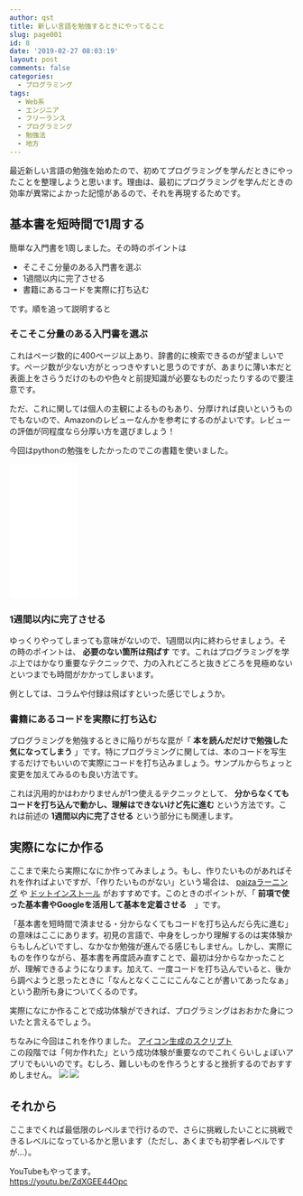 ```yaml
---
author: qst
title: 新しい言語を勉強するときにやってること
slug: page001
id: 8
date: '2019-02-27 08:03:19'
layout: post
comments: false
categories:
  - プログラミング
tags:
  - Web系
  - エンジニア
  - フリーランス
  - プログラミング
  - 勉強法
  - 地方
---
```


最近新しい言語の勉強を始めたので、初めてプログラミングを学んだときにやったことを整理しようと思います。理由は、最初にプログラミングを学んだときの効率が異常によかった記憶があるので、それを再現するためです。  

## 基本書を短時間で1周する

簡単な入門書を1周しました。その時のポイントは

*   そこそこ分量のある入門書を選ぶ
*   1週間以内に完了させる
*   書籍にあるコードを実際に打ち込む

です。順を追って説明すると

### そこそこ分量のある入門書を選ぶ

これはページ数的に400ページ以上あり、辞書的に検索できるのが望ましいです。ページ数が少ない方がとっつきやすいと思うのですが、あまりに薄い本だと表面上をさらうだけのものや色々と前提知識が必要なものだったりするので要注意です。  

ただ、これに関しては個人の主観によるものもあり、分厚ければ良いというものでもないので、Amazonのレビューなんかを参考にするのがよいです。レビューの評価が同程度なら分厚い方を選びましょう！  

今回はpythonの勉強をしたかったのでこの書籍を使いました。  
<iframe style="width:120px;height:240px;" marginwidth="0" marginheight="0" scrolling="no" frameborder="0" src="//rcm-fe.amazon-adsystem.com/e/cm?lt1=_blank&amp;bc1=000000&amp;IS2=1&amp;bg1=FFFFFF&amp;fc1=000000&amp;lc1=0000FF&amp;t=ntask19-22&amp;language=ja_JP&amp;o=9&amp;p=8&amp;l=as4&amp;m=amazon&amp;f=ifr&amp;ref=as_ss_li_til&amp;asins=4873117380&amp;linkId=f91dcb867560ffe59f6912d22300cd75"></iframe>

### 1週間以内に完了させる

ゆっくりやってしまっても意味がないので、1週間以内に終わらせましょう。その時のポイントは、 **必要のない箇所は飛ばす** です。これはプログラミングを学ぶ上ではかなり重要なテクニックで、力の入れどころと抜きどころを見極めないといつまでも時間がかかってしまいます。  

例としては、コラムや付録は飛ばすといった感じでしょうか。

### 書籍にあるコードを実際に打ち込む

プログラミングを勉強するときに陥りがちな罠が「 **本を読んだだけで勉強した気になってしまう** 」です。特にプログラミングに関しては、本のコードを写生するだけでもいいので実際にコードを打ち込みましょう。サンプルからちょっと変更を加えてみるのも良い方法です。  

これは汎用的かはわかりませんが1つ使えるテクニックとして、 **分からなくてもコードを打ち込んで動かし、理解はできないけど先に進む** という方法です。これは前述の **1週間以内に完了させる** という部分にも関連します。

## 実際になにか作る

ここまで来たら実際になにか作ってみましょう。もし、作りたいものがあればそれを作ればよいですが、「作りたいものがない」という場合は、 [paizaラーニング](https://paiza.jp/works) や [ドットインストール](http://dotinstall.com/) がおすすめです。このときのポイントが、「 **前項で使った基本書やGoogleを活用して基本を定着させる**　」です。  

「基本書を短時間で済ませる・分からなくてもコードを打ち込んだら先に進む」の意味はここにあります。初見の言語で、中身をしっかり理解するのは実体験からもしんどいですし、なかなか勉強が進んでる感じもしません。しかし、実際にものを作りながら、基本書を再度読み直すことで、最初は分からなかったことが、理解できるようになります。加えて、一度コードを打ち込んでいると、後から調べようと思ったときに「なんとなくここにこんなことが書いてあったなぁ」という勘所も身についてくるのです。  

実際になにか作ることで成功体験ができれば、プログラミングはおおかた身についたと言えるでしょう。  

ちなみに今回はこれを作りました。 [アイコン生成のスクリプト](https://github.com/ntask19/app_icon)  
この段階では「何か作れた」という成功体験が重要なのでこれくらいしょぼいアプリでもいいのです。むしろ、難しいものを作ろうとすると挫折するのでおすすめしません。 [![](https://www29.a8.net/svt/bgt?aid=190310020979&wid=001&eno=01&mid=s00000016576002045000&mc=1)](https://px.a8.net/svt/ejp?a8mat=35B05G+G6VE0I+3JWG+C6BBL) ![](https://www14.a8.net/0.gif?a8mat=35B05G+G6VE0I+3JWG+C6BBL)

## それから

ここまでくれば最低限のレベルまで行けるので、さらに挑戦したいことに挑戦できるレベルになっているかと思います（ただし、あくまでも初学者レベルですが…）。  

YouTubeもやってます。  
https://youtu.be/ZdXGEE44Opc